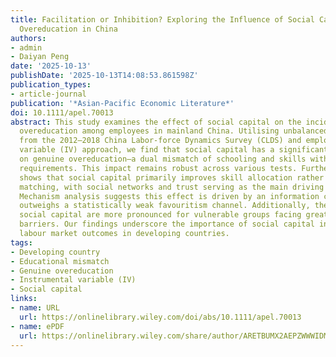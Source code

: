 ```yaml
---
title: Facilitation or Inhibition? Exploring the Influence of Social Capital on (Genuine)
  Overeducation in China
authors:
- admin
- Daiyan Peng
date: '2025-10-13'
publishDate: '2025-10-13T14:08:53.861598Z'
publication_types:
- article-journal
publication: '*Asian-Pacific Economic Literature*'
doi: 10.1111/apel.70013
abstract: This study examines the effect of social capital on the incidence of genuine
  overeducation among employees in mainland China. Utilising unbalanced panel data
  from the 2012–2018 China Labor-force Dynamics Survey (CLDS) and employing an instrumental
  variable (IV) approach, we find that social capital has a significant negative effect
  on genuine overeducation—a dual mismatch of schooling and skills with occupational
  requirements. This impact remains robust across various tests. Further analysis
  shows that social capital primarily improves skill allocation rather than educational
  matching, with social networks and trust serving as the main driving components.
  Mechanism analysis suggests this effect is driven by an information channel, which
  outweighs a statistically weak favouritism channel. Additionally, the benefits of
  social capital are more pronounced for vulnerable groups facing greater information
  barriers. Our findings underscore the importance of social capital in improving
  labour market outcomes in developing countries.
tags:
- Developing country
- Educational mismatch
- Genuine overeducation
- Instrumental variable (IV)
- Social capital
links:
- name: URL
  url: https://onlinelibrary.wiley.com/doi/abs/10.1111/apel.70013
- name: ePDF
  url: https://onlinelibrary.wiley.com/share/author/ARETBUMX2AEPZWWWIDMX?target=10.1111/apel.70013
---
```


